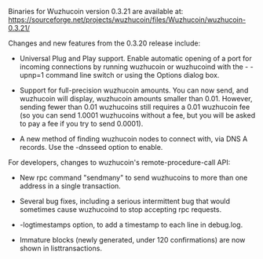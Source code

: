 Binaries for Wuzhucoin version 0.3.21 are available at:
  https://sourceforge.net/projects/wuzhucoin/files/Wuzhucoin/wuzhucoin-0.3.21/

Changes and new features from the 0.3.20 release include:

* Universal Plug and Play support.  Enable automatic opening of a port for incoming connections by running wuzhucoin or wuzhucoind with the - -upnp=1 command line switch or using the Options dialog box.

* Support for full-precision wuzhucoin amounts.  You can now send, and wuzhucoin will display, wuzhucoin amounts smaller than 0.01.  However, sending fewer than 0.01 wuzhucoins still requires a 0.01 wuzhucoin fee (so you can send 1.0001 wuzhucoins without a fee, but you will be asked to pay a fee if you try to send 0.0001).

* A new method of finding wuzhucoin nodes to connect with, via DNS A records. Use the -dnsseed option to enable.

For developers, changes to wuzhucoin's remote-procedure-call API:

* New rpc command "sendmany" to send wuzhucoins to more than one address in a single transaction.

* Several bug fixes, including a serious intermittent bug that would sometimes cause wuzhucoind to stop accepting rpc requests. 

* -logtimestamps option, to add a timestamp to each line in debug.log.

* Immature blocks (newly generated, under 120 confirmations) are now shown in listtransactions.

